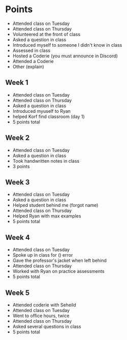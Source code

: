 Points
======
 - Attended class on Tuesday
 - Attended class on Thursday
 - Volunteered at the front of class
 - Asked a question in class
 - Introduced myself to someone I didn't know in class
 - Assessed in class
 - Hosted a Coderie (you must announce in Discord)
 - Attended a Coderie
 - Other (explain)
 

Week 1
------
 - Attended class on Tuesday
 - Attended class on Thursday
 - Asked a question in class
 - Introduced myuself to Ryan
 - helped Korf find classroom (day 1)
 - 5 points total 
 
Week 2
------
 - Attended class on Tuesday
 - Asked a question in class
 - Took handwritten notes in class 
 - 3 points 

Week 3
------
 - Attended class on Tuesday
 - Asked a question in class
 - Helped student behind me (forgot name)
 - Attended class on Thursday
 - Helped Ryan with max examples
 - 5 points total 
 
Week 4
------
 - Attended class on Tuesday
 - Spoke up in class for () error
 - Gave the professor's jacket when left behind
 - Attended class on Thursday
 - Worked with Ryan on practice assessments
 - 5 points total
 
Week 5
------
 - Attended coderie with Seheild
 - Attended class on Tuesday
 - Went to office hours, twice
 - Attended class on Thursday
 - Asked several questions in class
 - 5 points total

 